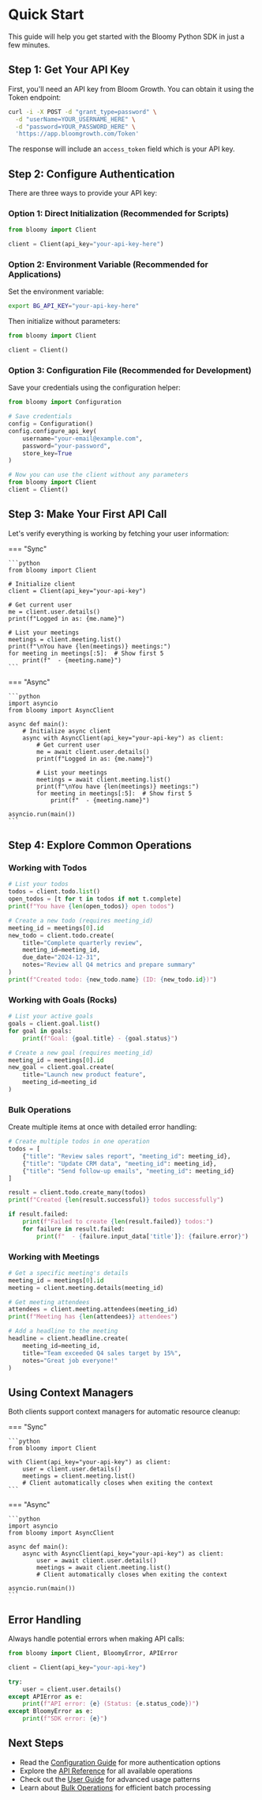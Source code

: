 # Quick Start

This guide will help you get started with the Bloomy Python SDK in just a few minutes.

## Step 1: Get Your API Key

First, you'll need an API key from Bloom Growth. You can obtain it using the Token endpoint:

```bash
curl -i -X POST -d "grant_type=password" \
  -d "userName=YOUR_USERNAME_HERE" \
  -d "password=YOUR_PASSWORD_HERE" \
  'https://app.bloomgrowth.com/Token'
```

The response will include an `access_token` field which is your API key.

## Step 2: Configure Authentication

There are three ways to provide your API key:

### Option 1: Direct Initialization (Recommended for Scripts)

```python
from bloomy import Client

client = Client(api_key="your-api-key-here")
```

### Option 2: Environment Variable (Recommended for Applications)

Set the environment variable:

```bash
export BG_API_KEY="your-api-key-here"
```

Then initialize without parameters:

```python
from bloomy import Client

client = Client()
```

### Option 3: Configuration File (Recommended for Development)

Save your credentials using the configuration helper:

```python
from bloomy import Configuration

# Save credentials
config = Configuration()
config.configure_api_key(
    username="your-email@example.com",
    password="your-password",
    store_key=True
)

# Now you can use the client without any parameters
from bloomy import Client
client = Client()
```

## Step 3: Make Your First API Call

Let's verify everything is working by fetching your user information:

=== "Sync"

    ```python
    from bloomy import Client

    # Initialize client
    client = Client(api_key="your-api-key")

    # Get current user
    me = client.user.details()
    print(f"Logged in as: {me.name}")

    # List your meetings
    meetings = client.meeting.list()
    print(f"\nYou have {len(meetings)} meetings:")
    for meeting in meetings[:5]:  # Show first 5
        print(f"  - {meeting.name}")
    ```

=== "Async"

    ```python
    import asyncio
    from bloomy import AsyncClient

    async def main():
        # Initialize async client
        async with AsyncClient(api_key="your-api-key") as client:
            # Get current user
            me = await client.user.details()
            print(f"Logged in as: {me.name}")

            # List your meetings
            meetings = await client.meeting.list()
            print(f"\nYou have {len(meetings)} meetings:")
            for meeting in meetings[:5]:  # Show first 5
                print(f"  - {meeting.name}")

    asyncio.run(main())
    ```

## Step 4: Explore Common Operations

### Working with Todos

```python
# List your todos
todos = client.todo.list()
open_todos = [t for t in todos if not t.complete]
print(f"You have {len(open_todos)} open todos")

# Create a new todo (requires meeting_id)
meeting_id = meetings[0].id
new_todo = client.todo.create(
    title="Complete quarterly review",
    meeting_id=meeting_id,
    due_date="2024-12-31",
    notes="Review all Q4 metrics and prepare summary"
)
print(f"Created todo: {new_todo.name} (ID: {new_todo.id})")
```

### Working with Goals (Rocks)

```python
# List your active goals
goals = client.goal.list()
for goal in goals:
    print(f"Goal: {goal.title} - {goal.status}")

# Create a new goal (requires meeting_id)
meeting_id = meetings[0].id
new_goal = client.goal.create(
    title="Launch new product feature",
    meeting_id=meeting_id
)
```

### Bulk Operations

Create multiple items at once with detailed error handling:

```python
# Create multiple todos in one operation
todos = [
    {"title": "Review sales report", "meeting_id": meeting_id},
    {"title": "Update CRM data", "meeting_id": meeting_id},
    {"title": "Send follow-up emails", "meeting_id": meeting_id}
]

result = client.todo.create_many(todos)
print(f"Created {len(result.successful)} todos successfully")

if result.failed:
    print(f"Failed to create {len(result.failed)} todos:")
    for failure in result.failed:
        print(f"  - {failure.input_data['title']}: {failure.error}")
```

### Working with Meetings

```python
# Get a specific meeting's details
meeting_id = meetings[0].id
meeting = client.meeting.details(meeting_id)

# Get meeting attendees
attendees = client.meeting.attendees(meeting_id)
print(f"Meeting has {len(attendees)} attendees")

# Add a headline to the meeting
headline = client.headline.create(
    meeting_id=meeting_id,
    title="Team exceeded Q4 sales target by 15%",
    notes="Great job everyone!"
)
```

## Using Context Managers

Both clients support context managers for automatic resource cleanup:

=== "Sync"

    ```python
    from bloomy import Client

    with Client(api_key="your-api-key") as client:
        user = client.user.details()
        meetings = client.meeting.list()
        # Client automatically closes when exiting the context
    ```

=== "Async"

    ```python
    import asyncio
    from bloomy import AsyncClient

    async def main():
        async with AsyncClient(api_key="your-api-key") as client:
            user = await client.user.details()
            meetings = await client.meeting.list()
            # Client automatically closes when exiting the context

    asyncio.run(main())
    ```

## Error Handling

Always handle potential errors when making API calls:

```python
from bloomy import Client, BloomyError, APIError

client = Client(api_key="your-api-key")

try:
    user = client.user.details()
except APIError as e:
    print(f"API error: {e} (Status: {e.status_code})")
except BloomyError as e:
    print(f"SDK error: {e}")
```

## Next Steps

- Read the [Configuration Guide](configuration.md) for more authentication options
- Explore the [API Reference](../api/client.md) for all available operations
- Check out the [User Guide](../guide/usage.md) for advanced usage patterns
- Learn about [Bulk Operations](../guide/bulk-operations.md) for efficient batch processing